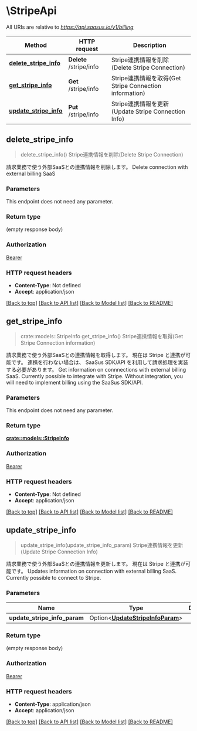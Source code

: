 # \StripeApi

All URIs are relative to *https://api.saasus.io/v1/billing*

Method | HTTP request | Description
------------- | ------------- | -------------
[**delete_stripe_info**](StripeApi.md#delete_stripe_info) | **Delete** /stripe/info | Stripe連携情報を削除(Delete Stripe Connection)
[**get_stripe_info**](StripeApi.md#get_stripe_info) | **Get** /stripe/info | Stripe連携情報を取得(Get Stripe Connection information)
[**update_stripe_info**](StripeApi.md#update_stripe_info) | **Put** /stripe/info | Stripe連携情報を更新(Update Stripe Connection Info)



## delete_stripe_info

> delete_stripe_info()
Stripe連携情報を削除(Delete Stripe Connection)

請求業務で使う外部SaaSとの連携情報を削除します。  Delete connection with external billing SaaS 

### Parameters

This endpoint does not need any parameter.

### Return type

 (empty response body)

### Authorization

[Bearer](../README.md#Bearer)

### HTTP request headers

- **Content-Type**: Not defined
- **Accept**: application/json

[[Back to top]](#) [[Back to API list]](../README.md#documentation-for-api-endpoints) [[Back to Model list]](../README.md#documentation-for-models) [[Back to README]](../README.md)


## get_stripe_info

> crate::models::StripeInfo get_stripe_info()
Stripe連携情報を取得(Get Stripe Connection information)

請求業務で使う外部SaaSとの連携情報を取得します。 現在は Stripe と連携が可能です。 連携を行わない場合は、 SaaSus SDK/API を利用して請求処理を実装する必要があります。  Get information on connnections with external billing SaaS. Currently possible to integrate with Stripe. Without integration, you will need to implement billing using the SaaSus SDK/API. 

### Parameters

This endpoint does not need any parameter.

### Return type

[**crate::models::StripeInfo**](StripeInfo.md)

### Authorization

[Bearer](../README.md#Bearer)

### HTTP request headers

- **Content-Type**: Not defined
- **Accept**: application/json

[[Back to top]](#) [[Back to API list]](../README.md#documentation-for-api-endpoints) [[Back to Model list]](../README.md#documentation-for-models) [[Back to README]](../README.md)


## update_stripe_info

> update_stripe_info(update_stripe_info_param)
Stripe連携情報を更新(Update Stripe Connection Info)

請求業務で使う外部SaaSとの連携情報を更新します。 現在は Stripe と連携が可能です。  Updates information on connection with external billing SaaS. Currently possible to connect to Stripe. 

### Parameters


Name | Type | Description  | Required | Notes
------------- | ------------- | ------------- | ------------- | -------------
**update_stripe_info_param** | Option<[**UpdateStripeInfoParam**](UpdateStripeInfoParam.md)> |  |  |

### Return type

 (empty response body)

### Authorization

[Bearer](../README.md#Bearer)

### HTTP request headers

- **Content-Type**: application/json
- **Accept**: application/json

[[Back to top]](#) [[Back to API list]](../README.md#documentation-for-api-endpoints) [[Back to Model list]](../README.md#documentation-for-models) [[Back to README]](../README.md)

